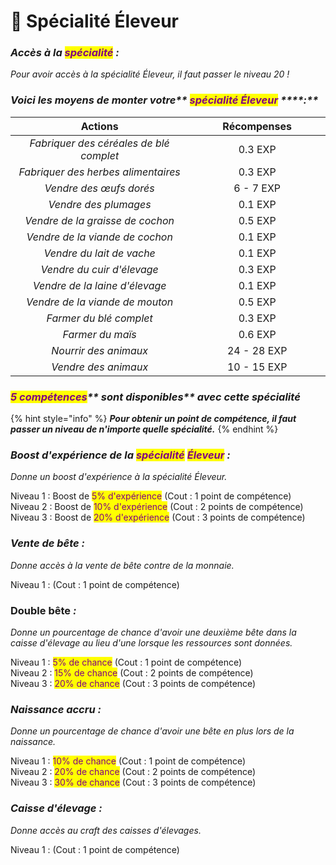 # 🐂 Spécialité Éleveur

### _**Accès à la **<mark style="color:purple;">**spécialité**</mark>** :**_ &#x20;

_Pour avoir accès à la spécialité Éleveur, il faut passer le niveau 20 !_

### _**Voici les moyens de monter votre**** **<mark style="color:purple;">**spécialité Éleveur**</mark>** ****:**_

<table><thead><tr><th width="451" align="center">Actions</th><th width="297" align="center">Récompenses</th></tr></thead><tbody><tr><td align="center"><em>Fabriquer des céréales de blé complet</em></td><td align="center">0.3 EXP</td></tr><tr><td align="center"><em>Fabriquer des herbes alimentaires</em></td><td align="center">0.3 EXP</td></tr><tr><td align="center"><em>Vendre des œufs dorés</em></td><td align="center">6 - 7 EXP</td></tr><tr><td align="center"><em>Vendre des plumages</em></td><td align="center">0.1 EXP</td></tr><tr><td align="center"><em>Vendre de la graisse de cochon</em></td><td align="center">0.5 EXP</td></tr><tr><td align="center"><em>Vendre de la viande de cochon</em></td><td align="center">0.1 EXP</td></tr><tr><td align="center"><em>Vendre du lait de vache</em></td><td align="center">0.1 EXP</td></tr><tr><td align="center"><em>Vendre du cuir d'élevage</em></td><td align="center">0.3 EXP</td></tr><tr><td align="center"><em>Vendre de la laine d'élevage</em></td><td align="center">0.1 EXP</td></tr><tr><td align="center"><em>Vendre de la viande de mouton</em></td><td align="center">0.5 EXP</td></tr><tr><td align="center"><em>Farmer du blé complet</em></td><td align="center">0.3 EXP</td></tr><tr><td align="center"><em>Farmer du maïs</em> </td><td align="center">0.6 EXP</td></tr><tr><td align="center"><em>Nourrir des animaux</em></td><td align="center">24 - 28 EXP</td></tr><tr><td align="center"><em>Vendre des animaux</em></td><td align="center">10 - 15 EXP</td></tr></tbody></table>

### _<mark style="color:purple;">**5 compétences**</mark>** sont disponibles**_ _**avec cette spécialité**_

{% hint style="info" %}
_**Pour obtenir un point de compétence, il faut passer un niveau de n'importe quelle spécialité.**_&#x20;
{% endhint %}

### _Boost d'expérience de la <mark style="color:purple;">spécialité</mark>_ _<mark style="color:purple;">Éleveur</mark> :_&#x20;

_Donne un boost d'expérience à la spécialité Éleveur._

Niveau 1 : Boost de <mark style="color:purple;">5% d'expérience</mark>  (Cout : 1 point de compétence) \
Niveau 2 : Boost de <mark style="color:purple;">10% d'expérience</mark> (Cout : 2 points de compétence) \
Niveau 3 : Boost de <mark style="color:purple;">20% d'expérience</mark> (Cout : 3 points de compétence)

### _Vente de bête :_&#x20;

_Donne accès à la vente de bête contre de la monnaie._

Niveau 1 :  (Cout : 1 point de compétence)

### Double bête _:_

_Donne un pourcentage de chance d'avoir une deuxième bête dans la caisse d'élevage au lieu d'une lorsque les ressources sont données._

Niveau 1 : <mark style="color:purple;">5% de chance</mark>  (Cout : 1 point de compétence) \
Niveau 2 : <mark style="color:purple;">15% de chance</mark>  (Cout : 2 points de compétence) \
Niveau 3 : <mark style="color:purple;">20% de chance</mark>  (Cout : 3 points de compétence)

### _Naissance accru :_&#x20;

_Donne un pourcentage de chance d'avoir une bête en plus lors de la naissance._

Niveau 1 : <mark style="color:purple;">10% de chance</mark>  (Cout : 1 point de compétence) \
Niveau 2 : <mark style="color:purple;">20% de chance</mark>  (Cout : 2 points de compétence) \
Niveau 3 : <mark style="color:purple;">30% de chance</mark>  (Cout : 3 points de compétence)

### _Caisse d'élevage :_&#x20;

_Donne accès au craft des caisses d'élevages._

Niveau 1 :  (Cout : 1 point de compétence)
